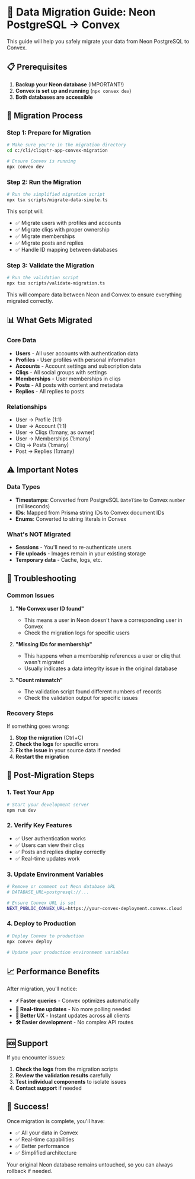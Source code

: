 # 🚀 Data Migration Guide: Neon PostgreSQL → Convex

This guide will help you safely migrate your data from Neon PostgreSQL to Convex.

## 📋 Prerequisites

1. **Backup your Neon database** (IMPORTANT!)
2. **Convex is set up and running** (`npx convex dev`)
3. **Both databases are accessible**

## 🔄 Migration Process

### Step 1: Prepare for Migration

```bash
# Make sure you're in the migration directory
cd c:/cli/cliqstr-app-convex-migration

# Ensure Convex is running
npx convex dev
```

### Step 2: Run the Migration

```bash
# Run the simplified migration script
npx tsx scripts/migrate-data-simple.ts
```

This script will:
- ✅ Migrate users with profiles and accounts
- ✅ Migrate cliqs with proper ownership
- ✅ Migrate memberships
- ✅ Migrate posts and replies
- ✅ Handle ID mapping between databases

### Step 3: Validate the Migration

```bash
# Run the validation script
npx tsx scripts/validate-migration.ts
```

This will compare data between Neon and Convex to ensure everything migrated correctly.

## 📊 What Gets Migrated

### Core Data
- **Users** - All user accounts with authentication data
- **Profiles** - User profiles with personal information
- **Accounts** - Account settings and subscription data
- **Cliqs** - All social groups with settings
- **Memberships** - User memberships in cliqs
- **Posts** - All posts with content and metadata
- **Replies** - All replies to posts

### Relationships
- User → Profile (1:1)
- User → Account (1:1)
- User → Cliqs (1:many, as owner)
- User → Memberships (1:many)
- Cliq → Posts (1:many)
- Post → Replies (1:many)

## ⚠️ Important Notes

### Data Types
- **Timestamps**: Converted from PostgreSQL `DateTime` to Convex `number` (milliseconds)
- **IDs**: Mapped from Prisma string IDs to Convex document IDs
- **Enums**: Converted to string literals in Convex

### What's NOT Migrated
- **Sessions** - You'll need to re-authenticate users
- **File uploads** - Images remain in your existing storage
- **Temporary data** - Cache, logs, etc.

## 🔧 Troubleshooting

### Common Issues

1. **"No Convex user ID found"**
   - This means a user in Neon doesn't have a corresponding user in Convex
   - Check the migration logs for specific users

2. **"Missing IDs for membership"**
   - This happens when a membership references a user or cliq that wasn't migrated
   - Usually indicates a data integrity issue in the original database

3. **"Count mismatch"**
   - The validation script found different numbers of records
   - Check the validation output for specific issues

### Recovery Steps

If something goes wrong:

1. **Stop the migration** (Ctrl+C)
2. **Check the logs** for specific errors
3. **Fix the issue** in your source data if needed
4. **Restart the migration**

## 🎯 Post-Migration Steps

### 1. Test Your App
```bash
# Start your development server
npm run dev
```

### 2. Verify Key Features
- ✅ User authentication works
- ✅ Users can view their cliqs
- ✅ Posts and replies display correctly
- ✅ Real-time updates work

### 3. Update Environment Variables
```bash
# Remove or comment out Neon database URL
# DATABASE_URL=postgresql://...

# Ensure Convex URL is set
NEXT_PUBLIC_CONVEX_URL=https://your-convex-deployment.convex.cloud
```

### 4. Deploy to Production
```bash
# Deploy Convex to production
npx convex deploy

# Update your production environment variables
```

## 📈 Performance Benefits

After migration, you'll notice:

- **⚡ Faster queries** - Convex optimizes automatically
- **🔄 Real-time updates** - No more polling needed
- **📱 Better UX** - Instant updates across all clients
- **🛠️ Easier development** - No complex API routes

## 🆘 Support

If you encounter issues:

1. **Check the logs** from the migration scripts
2. **Review the validation results** carefully
3. **Test individual components** to isolate issues
4. **Contact support** if needed

## 🎉 Success!

Once migration is complete, you'll have:
- ✅ All your data in Convex
- ✅ Real-time capabilities
- ✅ Better performance
- ✅ Simplified architecture

Your original Neon database remains untouched, so you can always rollback if needed.
